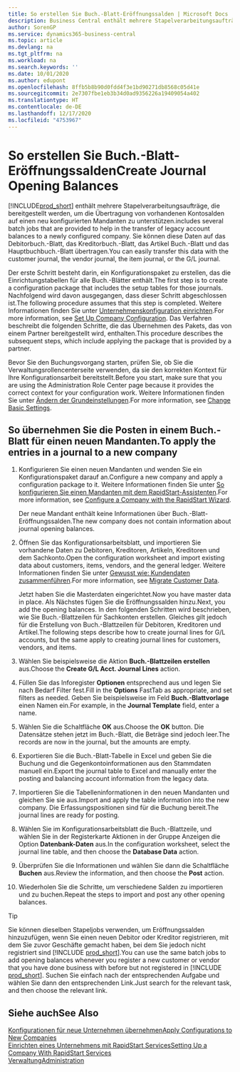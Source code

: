 ```yaml
---
title: So erstellen Sie Buch.-Blatt-Eröffnungssalden | Microsoft Docs
description: Business Central enthält mehrere Stapelverarbeitungsaufträge, die bereitgestellt werden, um die Übertragung von vorhandenen Kontosalden auf einen neu konfigurierten Mandanten zu unterstützen. Sie können diese Daten mithilfe von Buch.-Blatt-Buchungen einfach übertragen.
author: SorenGP
ms.service: dynamics365-business-central
ms.topic: article
ms.devlang: na
ms.tgt_pltfrm: na
ms.workload: na
ms.search.keywords: ''
ms.date: 10/01/2020
ms.author: edupont
ms.openlocfilehash: 8ffb5b8b90d0fdd4f3e1bd90271db8568c05d41e
ms.sourcegitcommit: 2e7307fbe1eb3b34d0ad9356226a19409054a402
ms.translationtype: HT
ms.contentlocale: de-DE
ms.lasthandoff: 12/17/2020
ms.locfileid: "4753967"
---
```

# <a name="create-journal-opening-balances"></a><span data-ttu-id="2b50b-104">So erstellen Sie Buch.-Blatt-Eröffnungssalden</span><span class="sxs-lookup"><span data-stu-id="2b50b-104">Create Journal Opening Balances</span></span>

[!INCLUDE[prod_short](includes/prod_short.md)] <span data-ttu-id="2b50b-105">enthält mehrere Stapelverarbeitungsaufträge, die bereitgestellt werden, um die Übertragung von vorhandenen Kontosalden auf einen neu konfigurierten Mandanten zu unterstützen.</span><span class="sxs-lookup"><span data-stu-id="2b50b-105">includes several batch jobs that are provided to help in the transfer of legacy account balances to a newly configured company.</span></span> <span data-ttu-id="2b50b-106">Sie können diese Daten auf das Debitorbuch.-Blatt, das Kreditorbuch.-Blatt, das Artikel Buch.-Blatt und das Hauptbuchbuch.-Blatt übertragen.</span><span class="sxs-lookup"><span data-stu-id="2b50b-106">You can easily transfer this data with the customer journal, the vendor journal, the item journal, or the G/L journal.</span></span>

<span data-ttu-id="2b50b-107">Der erste Schritt besteht darin, ein Konfigurationspaket zu erstellen, das die Einrichtungstabellen für alle Buch.-Blätter enthält.</span><span class="sxs-lookup"><span data-stu-id="2b50b-107">The first step is to create a configuration package that includes the setup tables for those journals.</span></span> <span data-ttu-id="2b50b-108">Nachfolgend wird davon ausgegangen, dass dieser Schritt abgeschlossen ist.</span><span class="sxs-lookup"><span data-stu-id="2b50b-108">The following procedure assumes that this step is completed.</span></span> <span data-ttu-id="2b50b-109">Weitere Informationen finden Sie unter [Unternehmenskonfiguration einrichten](admin-set-up-company-configuration.md).</span><span class="sxs-lookup"><span data-stu-id="2b50b-109">For more information, see [Set Up Company Configuration](admin-set-up-company-configuration.md).</span></span> <span data-ttu-id="2b50b-110">Das Verfahren beschreibt die folgenden Schritte, die das Übernehmen des Pakets, das von einem Partner bereitgestellt wird, enthalten.</span><span class="sxs-lookup"><span data-stu-id="2b50b-110">This procedure describes the subsequent steps, which include applying the package that is provided by a partner.</span></span>  

<span data-ttu-id="2b50b-111">Bevor Sie den Buchungsvorgang starten, prüfen Sie, ob Sie die Verwaltungsrollencenterseite verwenden, da sie den korrekten Kontext für Ihre Konfigurationsarbeit bereitstellt.</span><span class="sxs-lookup"><span data-stu-id="2b50b-111">Before you start, make sure that you are using the Administration Role Center page because it provides the correct context for your configuration work.</span></span> <span data-ttu-id="2b50b-112">Weitere Informationen finden Sie unter [Ändern der Grundeinstellungen](ui-change-basic-settings.md).</span><span class="sxs-lookup"><span data-stu-id="2b50b-112">For more information, see [Change Basic Settings](ui-change-basic-settings.md).</span></span>

## <a name="to-apply-the-entries-in-a-journal-to-a-new-company"></a><span data-ttu-id="2b50b-113">So übernehmen Sie die Posten in einem Buch.-Blatt für einen neuen Mandanten.</span><span class="sxs-lookup"><span data-stu-id="2b50b-113">To apply the entries in a journal to a new company</span></span>

1. <span data-ttu-id="2b50b-114">Konfigurieren Sie einen neuen Mandanten und wenden Sie ein Konfigurationspaket darauf an.</span><span class="sxs-lookup"><span data-stu-id="2b50b-114">Configure a new company and apply a configuration package to it.</span></span> <span data-ttu-id="2b50b-115">Weitere Informationen finden Sie unter [So konfigurieren Sie einen Mandanten mit dem RapidStart-Assistenten](admin-how-to-configure-a-company-with-the-rapidstart-wizard.md).</span><span class="sxs-lookup"><span data-stu-id="2b50b-115">For more information, see [Configure a Company with the RapidStart Wizard](admin-how-to-configure-a-company-with-the-rapidstart-wizard.md).</span></span>  

    <span data-ttu-id="2b50b-116">Der neue Mandant enthält keine Informationen über Buch.-Blatt-Eröffnungssalden.</span><span class="sxs-lookup"><span data-stu-id="2b50b-116">The new company does not contain information about journal opening balances.</span></span>  

2. <span data-ttu-id="2b50b-117">Öffnen Sie das Konfigurationsarbeitsblatt, und importieren Sie vorhandene Daten zu Debitoren, Kreditoren, Artikeln, Kreditoren und dem Sachkonto.</span><span class="sxs-lookup"><span data-stu-id="2b50b-117">Open the configuration worksheet and import existing data about customers, items, vendors, and the general ledger.</span></span> <span data-ttu-id="2b50b-118">Weitere Informationen finden Sie unter [Gewusst wie: Kundendaten zusammenführen](admin-migrate-customer-data.md).</span><span class="sxs-lookup"><span data-stu-id="2b50b-118">For more information, see [Migrate Customer Data](admin-migrate-customer-data.md).</span></span>  

    <span data-ttu-id="2b50b-119">Jetzt haben Sie die Masterdaten eingerichtet.</span><span class="sxs-lookup"><span data-stu-id="2b50b-119">Now you have master data in place.</span></span> <span data-ttu-id="2b50b-120">Als Nächstes fügen Sie die Eröffnungssalden hinzu.</span><span class="sxs-lookup"><span data-stu-id="2b50b-120">Next, you add the opening balances.</span></span> <span data-ttu-id="2b50b-121">In den folgenden Schritten wird beschrieben, wie Sie Buch.-Blattzeilen für Sachkonten erstellen. Gleiches gilt jedoch für die Erstellung von Buch.-Blattzeilen für Debitoren, Kreditoren und Artikel.</span><span class="sxs-lookup"><span data-stu-id="2b50b-121">The following steps describe how to create journal lines for G/L accounts, but the same apply to creating journal lines for customers, vendors, and items.</span></span>  
3. <span data-ttu-id="2b50b-122">Wählen Sie beispielsweise die Aktion **Buch.-Blattzeilen erstellen** aus.</span><span class="sxs-lookup"><span data-stu-id="2b50b-122">Choose the **Create G/L Acct. Journal Lines** action.</span></span>  
4. <span data-ttu-id="2b50b-123">Füllen Sie das Inforegister **Optionen** entsprechend aus und legen Sie nach Bedarf Filter fest.</span><span class="sxs-lookup"><span data-stu-id="2b50b-123">Fill in the **Options** FastTab as appropriate, and set filters as needed.</span></span> <span data-ttu-id="2b50b-124">Geben Sie beispielsweise im Feld **Buch.-Blattvorlage** einen Namen ein.</span><span class="sxs-lookup"><span data-stu-id="2b50b-124">For example, in the **Journal Template** field, enter a name.</span></span>  
5. <span data-ttu-id="2b50b-125">Wählen Sie die Schaltfläche **OK** aus.</span><span class="sxs-lookup"><span data-stu-id="2b50b-125">Choose the **OK** button.</span></span> <span data-ttu-id="2b50b-126">Die Datensätze stehen jetzt im Buch.-Blatt, die Beträge sind jedoch leer.</span><span class="sxs-lookup"><span data-stu-id="2b50b-126">The records are now in the journal, but the amounts are empty.</span></span>  
6. <span data-ttu-id="2b50b-127">Exportieren Sie die Buch.-Blatt-Tabelle in Excel und geben Sie die Buchung und die Gegenkontoinformationen aus den Stammdaten manuell ein.</span><span class="sxs-lookup"><span data-stu-id="2b50b-127">Export the journal table to Excel and manually enter the posting and balancing account information from the legacy data.</span></span>
7. <span data-ttu-id="2b50b-128">Importieren Sie die Tabelleninformationen in den neuen Mandanten und gleichen Sie sie aus.</span><span class="sxs-lookup"><span data-stu-id="2b50b-128">Import and apply the table information into the new company.</span></span> <span data-ttu-id="2b50b-129">Die Erfassungspositionen sind für die Buchung bereit.</span><span class="sxs-lookup"><span data-stu-id="2b50b-129">The journal lines are ready for posting.</span></span>  
8. <span data-ttu-id="2b50b-130">Wählen Sie im Konfigurationsarbeitsblatt die Buch.-Blattzeile, und wählen Sie in der Registerkarte Aktionen in der Gruppe Anzeigen die Option **Datenbank-Daten** aus.</span><span class="sxs-lookup"><span data-stu-id="2b50b-130">In the configuration worksheet, select the journal line table, and then choose the **Database Data** action.</span></span>  
9. <span data-ttu-id="2b50b-131">Überprüfen Sie die Informationen und wählen Sie dann die Schaltfläche **Buchen** aus.</span><span class="sxs-lookup"><span data-stu-id="2b50b-131">Review the information, and then choose the **Post** action.</span></span>  
10. <span data-ttu-id="2b50b-132">Wiederholen Sie die Schritte, um verschiedene Salden zu importieren und zu buchen.</span><span class="sxs-lookup"><span data-stu-id="2b50b-132">Repeat the steps to import and post any other opening balances.</span></span>  

> [!TIP]
> <span data-ttu-id="2b50b-133">Sie können dieselben Stapeljobs verwenden, um Eröffnungssalden hinzuzufügen, wenn Sie einen neuen Debitor oder Kreditor registrieren, mit dem Sie zuvor Geschäfte gemacht haben, bei dem Sie jedoch nicht registriert sind [!INCLUDE [prod_short](includes/prod_short.md)].</span><span class="sxs-lookup"><span data-stu-id="2b50b-133">You can use the same batch jobs to add opening balances whenever you register a new customer or vendor that you have done business with before but not registered in [!INCLUDE [prod_short](includes/prod_short.md)].</span></span> <span data-ttu-id="2b50b-134">Suchen Sie einfach nach der entsprechenden Aufgabe und wählen Sie dann den entsprechenden Link.</span><span class="sxs-lookup"><span data-stu-id="2b50b-134">Just search for the relevant task, and then choose the relevant link.</span></span>

## <a name="see-also"></a><span data-ttu-id="2b50b-135">Siehe auch</span><span class="sxs-lookup"><span data-stu-id="2b50b-135">See Also</span></span>

[<span data-ttu-id="2b50b-136">Konfigurationen für neue Unternehmen übernehmen</span><span class="sxs-lookup"><span data-stu-id="2b50b-136">Apply Configurations to New Companies</span></span>](admin-apply-configuration-to-new-companies.md)  
[<span data-ttu-id="2b50b-137">Einrichten eines Unternehmens mit RapidStart Services</span><span class="sxs-lookup"><span data-stu-id="2b50b-137">Setting Up a Company With RapidStart Services</span></span>](admin-set-up-a-company-with-rapidstart.md)  
[<span data-ttu-id="2b50b-138">Verwaltung</span><span class="sxs-lookup"><span data-stu-id="2b50b-138">Administration</span></span>](admin-setup-and-administration.md)  
